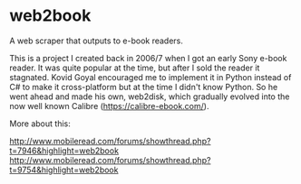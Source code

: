 web2book
========

A web scraper that outputs to e-book readers.

This is a project I created back in 2006/7 when I got an early Sony 
e-book reader. It was quite popular at the time, but after I sold
the reader it stagnated. Kovid Goyal encouraged me to implement it 
in Python instead of C# to make it cross-platform but at the time I
didn't know Python. So he went ahead and made his own, web2disk, which
gradually evolved into the now well known Calibre (https://calibre-ebook.com/).

More about this:

http://www.mobileread.com/forums/showthread.php?t=7946&highlight=web2book
http://www.mobileread.com/forums/showthread.php?t=9754&highlight=web2book

